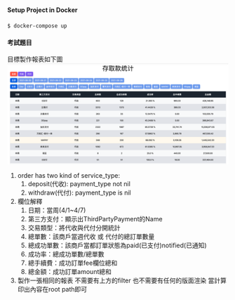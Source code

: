 #### Setup Project in Docker

`$ docker-compose up`

#### 考試題目

目標製作報表如下圖![存取款統計報表](./image.png)

1. order has two kind of service_type:
    1. deposit(代收): payment_type not nil
    2. withdraw(代付): payment_type is nil
1. 欄位解釋
    1. 日期：當周(4/1~4/7)
    1. 第三方支付：顯示出ThirdPartyPayment的Name
    1. 交易類型：將代收與代付分開統計
    1. 總單數：該商戶當週代收 或 代付的總訂單數量
    1. 總成功單數：該商戶當都訂單狀態為paid(已支付)notified(已通知)
    1. 成功率：總成功單數/總單數
    1. 總手續費：成功訂單fee欄位總和
    1. 總金額：成功訂單amount總和
1. 製作一張相同的報表 不需要有上方的filter 也不需要有任何的版面渲染 當計算印出內容在root path即可